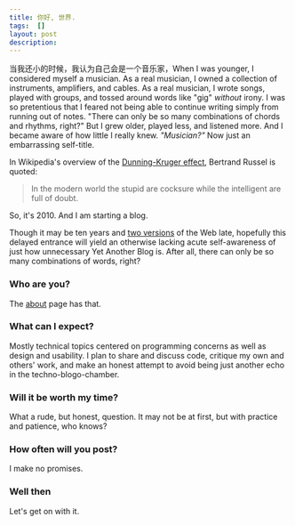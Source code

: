 ```yaml
---
title: 你好, 世界.
tags:  []
layout: post
description: 
---
```


当我还小的时候，我认为自己会是一个音乐家，When I was younger, I considered myself a musician.  As a real musician, I owned a collection of instruments, amplifiers, and cables.  As a real musician, I wrote songs, played with groups, and tossed around words like "gig" *without* irony.  I was so pretentious that I feared not being able to continue writing simply from running out of notes.  "There can only be so many combinations of chords and rhythms, right?"  But I grew older, played less, and listened more.  And I became aware of how little I really knew.  *"Musician?"*  Now just an embarrassing self-title.  

In Wikipedia's overview of the [Dunning-Kruger effect](http://en.wikipedia.org/wiki/Dunning–Kruger_effect), Bertrand Russel is quoted:

> In the modern world the stupid are cocksure while the intelligent are full of doubt.

So, it's 2010.  And I am starting a blog.  

Though it may be ten years and [two versions](http://en.wikipedia.org/wiki/Web_2.0) of the Web late, hopefully this delayed entrance will yield an otherwise lacking acute self-awareness of just how unnecessary Yet Another Blog is.  After all, there can only be so many combinations of words, right?

### Who are you?

The [about](/about/) page has that.

### What can I expect?

Mostly technical topics centered on programming concerns as well as design and usability.  I plan to share and discuss code, critique my own and others' work, and make an honest attempt to avoid being just another echo in the techno-blogo-chamber.

### Will it be worth my time?

What a rude, but honest, question.  It may not be at first, but with practice and patience, who knows?

### How often will you post?

I make no promises.

### Well then

Let's get on with it.